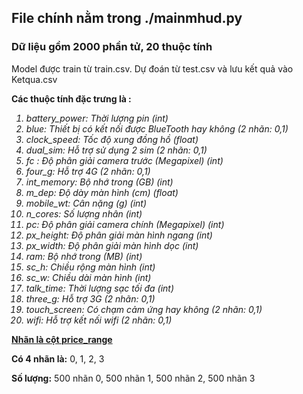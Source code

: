 <h2> File chính nằm trong ./mainmhud.py </h2>
<h3>Dữ liệu gồm 2000 phần tử, 20 thuộc tính</h3>
<p>Model được train từ train.csv. Dự đoán từ test.csv và lưu kết quả vào Ketqua.csv</p>
<p>
<p><b>Các thuộc tính đặc trưng là :</b></p>
<i>
<ol>
<li>battery_power: Thời lượng pin (int)</li>
<li>blue: Thiết bị có kết nối được BlueTooth hay không (2 nhãn: 0,1)</li>
<li>clock_speed: Tốc độ xung đồng hồ (float)</li>
<li>dual_sim: Hỗ trợ sử dụng 2 sim (2 nhãn: 0,1)</li>
<li>fc : Độ phân giải camera trước (Megapixel) (int)</li>
<li>four_g: Hỗ trợ 4G (2 nhãn: 0,1)</li>
<li>int_memory: Bộ nhớ trong (GB) (int)</li>
<li>m_dep: Độ dày màn hình (cm) (float)</li>
<li>mobile_wt: Cân nặng (g) (int)</li>
<li>n_cores: Số lượng nhân (int)</li>
<li>pc: Độ phân giải camera chính (Megapixel) (int) </li>
<li>px_height: Độ phân giải màn hình ngang (int)</li>
<li>px_width: Độ phân giải màn hình dọc (int)</li>
<li>ram: Bộ nhớ trong (MB) (int)</li>
<li>sc_h: Chiều rộng màn hình (int)</li>
<li>sc_w: Chiều dài màn hình (int)</li>
<li>talk_time: Thời lượng sạc tối đa (int)</li>
<li>three_g: Hỗ trợ 3G (2 nhãn: 0,1)</li>
<li>touch_screen: Có chạm cảm ứng hay không (2 nhãn: 0,1)</li>
<li>wifi: Hỗ trợ kết nối wifi (2 nhãn: 0,1)</li>
</ol>
</i>
<p><b><u>Nhãn là cột price_range</u></b></p>
<p>
<b>Có 4 nhãn là:</b> 0, 1, 2, 3
</p>
<p>
<b>Số lượng:</b>  500 nhãn 0, 500 nhãn 1, 500 nhãn 2, 500 nhãn 3
</p>
